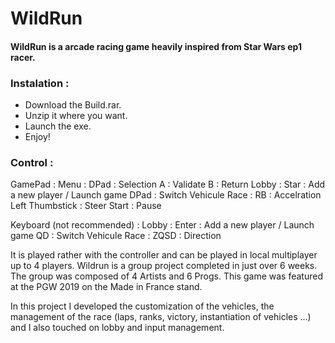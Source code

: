 # WildRun

#### WildRun is a arcade racing game heavily inspired from Star Wars ep1 racer. 

### Instalation :
* Download the Build.rar.
* Unzip it where you want.
* Launch the exe.
* Enjoy!

### Control :
GamePad :
  Menu :
    DPad : Selection
    A : Validate
    B : Return
  Lobby :
    Star : Add a new player / Launch game
    DPad : Switch Vehicule
  Race : 
    RB : Accelration
    Left Thumbstick : Steer
    Start : Pause
    
Keyboard (not recommended) :
  Lobby :
    Enter : Add a new player / Launch game
    QD : Switch Vehicule
   Race :
    ZQSD : Direction

It is played rather with the controller and can be played in local multiplayer up to 4 players.
Wildrun is a group project completed in just over 6 weeks.
The group was composed of 4 Artists and 6 Progs.
This game was featured at the PGW 2019 on the Made in France stand.

In this project I developed the customization of the vehicles, the management of the race (laps, ranks, victory, 
instantiation of vehicles ...) and I also touched on lobby and input management.
